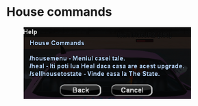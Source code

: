 # House commands

<figure><img src="../../.gitbook/assets/image (9).png" alt=""><figcaption></figcaption></figure>

